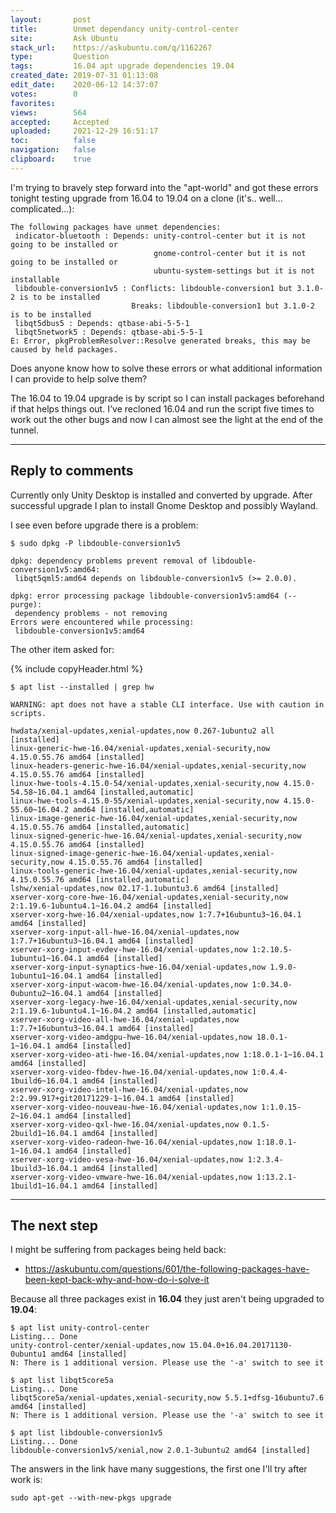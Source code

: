 ```yaml
---
layout:       post
title:        Unmet dependancy unity-control-center
site:         Ask Ubuntu
stack_url:    https://askubuntu.com/q/1162267
type:         Question
tags:         16.04 apt upgrade dependencies 19.04
created_date: 2019-07-31 01:13:08
edit_date:    2020-06-12 14:37:07
votes:        0
favorites:    
views:        564
accepted:     Accepted
uploaded:     2021-12-29 16:51:17
toc:          false
navigation:   false
clipboard:    true
---
```


I'm trying to bravely step forward into the "apt-world" and got these errors tonight testing upgrade from 16.04 to 19.04 on a clone (it's.. well... complicated...):

``` 
The following packages have unmet dependencies:
 indicator-bluetooth : Depends: unity-control-center but it is not going to be installed or
                                gnome-control-center but it is not going to be installed or
                                ubuntu-system-settings but it is not installable
 libdouble-conversion1v5 : Conflicts: libdouble-conversion1 but 3.1.0-2 is to be installed
                           Breaks: libdouble-conversion1 but 3.1.0-2 is to be installed
 libqt5dbus5 : Depends: qtbase-abi-5-5-1
 libqt5network5 : Depends: qtbase-abi-5-5-1
E: Error, pkgProblemResolver::Resolve generated breaks, this may be caused by held packages.

```

Does anyone know how to solve these errors or what additional information I can provide to help solve them?

The 16.04 to 19.04 upgrade is by script so I can install packages beforehand if that helps things out. I've recloned 16.04 and run the script five times to work out the other bugs and now I can almost see the light at the end of the tunnel.


----------

## Reply to comments

Currently only Unity Desktop is installed and converted by upgrade. After successful upgrade I plan to install Gnome Desktop and possibly Wayland.

I see even before upgrade there is a problem:

``` 
$ sudo dpkg -P libdouble-conversion1v5

dpkg: dependency problems prevent removal of libdouble-conversion1v5:amd64:
 libqt5qml5:amd64 depends on libdouble-conversion1v5 (>= 2.0.0).

dpkg: error processing package libdouble-conversion1v5:amd64 (--purge):
 dependency problems - not removing
Errors were encountered while processing:
 libdouble-conversion1v5:amd64

```

The other item asked for:

{% include copyHeader.html %}
``` 
$ apt list --installed | grep hw

WARNING: apt does not have a stable CLI interface. Use with caution in scripts.

hwdata/xenial-updates,xenial-updates,now 0.267-1ubuntu2 all [installed]
linux-generic-hwe-16.04/xenial-updates,xenial-security,now 4.15.0.55.76 amd64 [installed]
linux-headers-generic-hwe-16.04/xenial-updates,xenial-security,now 4.15.0.55.76 amd64 [installed]
linux-hwe-tools-4.15.0-54/xenial-updates,xenial-security,now 4.15.0-54.58~16.04.1 amd64 [installed,automatic]
linux-hwe-tools-4.15.0-55/xenial-updates,xenial-security,now 4.15.0-55.60~16.04.2 amd64 [installed,automatic]
linux-image-generic-hwe-16.04/xenial-updates,xenial-security,now 4.15.0.55.76 amd64 [installed,automatic]
linux-signed-generic-hwe-16.04/xenial-updates,xenial-security,now 4.15.0.55.76 amd64 [installed]
linux-signed-image-generic-hwe-16.04/xenial-updates,xenial-security,now 4.15.0.55.76 amd64 [installed]
linux-tools-generic-hwe-16.04/xenial-updates,xenial-security,now 4.15.0.55.76 amd64 [installed,automatic]
lshw/xenial-updates,now 02.17-1.1ubuntu3.6 amd64 [installed]
xserver-xorg-core-hwe-16.04/xenial-updates,xenial-security,now 2:1.19.6-1ubuntu4.1~16.04.2 amd64 [installed]
xserver-xorg-hwe-16.04/xenial-updates,now 1:7.7+16ubuntu3~16.04.1 amd64 [installed]
xserver-xorg-input-all-hwe-16.04/xenial-updates,now 1:7.7+16ubuntu3~16.04.1 amd64 [installed]
xserver-xorg-input-evdev-hwe-16.04/xenial-updates,now 1:2.10.5-1ubuntu1~16.04.1 amd64 [installed]
xserver-xorg-input-synaptics-hwe-16.04/xenial-updates,now 1.9.0-1ubuntu1~16.04.1 amd64 [installed]
xserver-xorg-input-wacom-hwe-16.04/xenial-updates,now 1:0.34.0-0ubuntu2~16.04.1 amd64 [installed]
xserver-xorg-legacy-hwe-16.04/xenial-updates,xenial-security,now 2:1.19.6-1ubuntu4.1~16.04.2 amd64 [installed,automatic]
xserver-xorg-video-all-hwe-16.04/xenial-updates,now 1:7.7+16ubuntu3~16.04.1 amd64 [installed]
xserver-xorg-video-amdgpu-hwe-16.04/xenial-updates,now 18.0.1-1~16.04.1 amd64 [installed]
xserver-xorg-video-ati-hwe-16.04/xenial-updates,now 1:18.0.1-1~16.04.1 amd64 [installed]
xserver-xorg-video-fbdev-hwe-16.04/xenial-updates,now 1:0.4.4-1build6~16.04.1 amd64 [installed]
xserver-xorg-video-intel-hwe-16.04/xenial-updates,now 2:2.99.917+git20171229-1~16.04.1 amd64 [installed]
xserver-xorg-video-nouveau-hwe-16.04/xenial-updates,now 1:1.0.15-2~16.04.1 amd64 [installed]
xserver-xorg-video-qxl-hwe-16.04/xenial-updates,now 0.1.5-2build1~16.04.1 amd64 [installed]
xserver-xorg-video-radeon-hwe-16.04/xenial-updates,now 1:18.0.1-1~16.04.1 amd64 [installed]
xserver-xorg-video-vesa-hwe-16.04/xenial-updates,now 1:2.3.4-1build3~16.04.1 amd64 [installed]
xserver-xorg-video-vmware-hwe-16.04/xenial-updates,now 1:13.2.1-1build1~16.04.1 amd64 [installed]

```


----------

## The next step

I might be suffering from packages being held back:

- https://askubuntu.com/questions/601/the-following-packages-have-been-kept-back-why-and-how-do-i-solve-it

Because all three packages exist in **16.04** they just aren't being upgraded to **19.04**:

``` 
$ apt list unity-control-center
Listing... Done
unity-control-center/xenial-updates,now 15.04.0+16.04.20171130-0ubuntu1 amd64 [installed]
N: There is 1 additional version. Please use the '-a' switch to see it

$ apt list libqt5core5a
Listing... Done
libqt5core5a/xenial-updates,xenial-security,now 5.5.1+dfsg-16ubuntu7.6 amd64 [installed]
N: There is 1 additional version. Please use the '-a' switch to see it

$ apt list libdouble-conversion1v5
Listing... Done
libdouble-conversion1v5/xenial,now 2.0.1-3ubuntu2 amd64 [installed]

```

The answers in the link have many suggestions, the first one I'll try after work is:

``` 
sudo apt-get --with-new-pkgs upgrade

```
